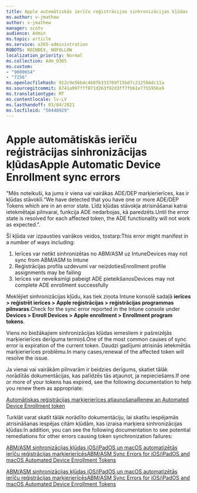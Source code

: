 ```yaml
---
title: Apple automātiskās ierīču reģistrācijas sinhronizācijas kļūdas
ms.author: v-jmathew
author: v-jmathew
manager: scotv
audience: Admin
ms.topic: article
ms.service: o365-administration
ROBOTS: NOINDEX, NOFOLLOW
localization_priority: Normal
ms.collection: Adm_O365
ms.custom:
- "9000654"
- "7256"
ms.openlocfilehash: 912c9e56b4c468fb333769f15bd7c212594dc11a
ms.sourcegitcommit: 6741a997fff871d263f92d3ff7fb61e7755956a9
ms.translationtype: MT
ms.contentlocale: lv-LV
ms.lasthandoff: 03/04/2021
ms.locfileid: "50448929"
---
```

# <a name="apple-automatic-device-enrollment-sync-errors"></a><span data-ttu-id="77746-102">Apple automātiskās ierīču reģistrācijas sinhronizācijas kļūdas</span><span class="sxs-lookup"><span data-stu-id="77746-102">Apple Automatic Device Enrollment sync errors</span></span>

<span data-ttu-id="77746-103">"Mēs noteikuši, ka jums ir viena vai vairākas ADE/DEP marķierierīces, kas ir kļūdas stāvoklī.</span><span class="sxs-lookup"><span data-stu-id="77746-103">“We have detected that you have one or more ADE/DEP Tokens which are in an error state.</span></span> <span data-ttu-id="77746-104">Līdz kļūdas stāvokļa atrisināšanai katrai ietekmētajai pilnvarai, funkcija ADE nedarbojas, kā paredzēts.</span><span class="sxs-lookup"><span data-stu-id="77746-104">Until the error state is resolved for each affected token, the ADE functionality will not work as expected.”.</span></span>

<span data-ttu-id="77746-105">Šī kļūda var izpausties vairākos veidos, tostarp:</span><span class="sxs-lookup"><span data-stu-id="77746-105">This error might manifest in a number of ways including:</span></span>

1. <span data-ttu-id="77746-106">Ierīces var netikt sinhronizētas no ABM/ASM uz Intune</span><span class="sxs-lookup"><span data-stu-id="77746-106">Devices may not sync from ABM/ASM to Intune</span></span>
2. <span data-ttu-id="77746-107">Reģistrācijas profila uzdevumi var neizdoties</span><span class="sxs-lookup"><span data-stu-id="77746-107">Enrollment profile assignments may be failing</span></span>
3. <span data-ttu-id="77746-108">Ierīces var neveiksmīgi pabeigt ADE pieteikšanos</span><span class="sxs-lookup"><span data-stu-id="77746-108">Devices may not complete ADE enrollment successfully</span></span>

<span data-ttu-id="77746-109">Meklējiet sinhronizācijas kļūdu, kas tiek ziņota Intune konsolē sadaļā **ierīces > reģistrēt ierīces > Apple reģistrācijas > reģistrācijas programmas pilnvaras**.</span><span class="sxs-lookup"><span data-stu-id="77746-109">Check for the sync error reported in the Intune console under **Devices > Enroll Devices > Apple enrollment > Enrollment program tokens**.</span></span>

<span data-ttu-id="77746-110">Viens no biežākajiem sinhronizācijas kļūdas iemesliem ir pašreizējās marķierierīces derīguma termiņš.</span><span class="sxs-lookup"><span data-stu-id="77746-110">One of the most common causes of sync error is expiration of the current token.</span></span> <span data-ttu-id="77746-111">Daudzi gadījumi atrisinās ietekmētās marķierierīces problēmu.</span><span class="sxs-lookup"><span data-stu-id="77746-111">In many cases,renewal of the affected token will resolve the issue.</span></span>

<span data-ttu-id="77746-112">Ja vienai vai vairākām pilnvarām ir beidzies derīgums, skatiet tālāk norādītās dokumentācijas, kas palīdzēs tās atjaunot, ja nepieciešams.</span><span class="sxs-lookup"><span data-stu-id="77746-112">If one or more of your tokens has expired,  see the following documentation to help you renew them as appropriate:</span></span>

[<span data-ttu-id="77746-113">Automātiskas reģistrācijas marķierierīces atjaunošana</span><span class="sxs-lookup"><span data-stu-id="77746-113">Renew an Automated Device Enrollment token</span></span>](https://docs.microsoft.com/mem/intune/enrollment/device-enrollment-program-enroll-ios#renew-an-automated-device-enrollment-token)

<span data-ttu-id="77746-114">Turklāt varat skatīt tālāk norādīto dokumentāciju, lai skatītu iespējamās atrisināšanas iespējas citām kļūdām, kas izraisa marķiera sinhronizācijas kļūdas:</span><span class="sxs-lookup"><span data-stu-id="77746-114">In addition, you can see the following documentation to see potential remediations for other errors causing token synchronization failures:</span></span>

[<span data-ttu-id="77746-115">ABM/ASM sinhronizācijas kļūdas iOS/iPadOS un macOS automatizētās ierīču reģistrācijas marķierierīcēs</span><span class="sxs-lookup"><span data-stu-id="77746-115">ABM/ASM Sync Errors for iOS/iPadOS and macOS Automated Device Enrollment Tokens</span></span>](https://docs.microsoft.com/mem/intune/enrollment/troubleshoot-ios-enrollment-errors#sync-token-errors-between-intune-and-ade-dep)







[<span data-ttu-id="77746-116">ABM/ASM sinhronizācijas kļūdas iOS/iPadOS un macOS automatizētās ierīču reģistrācijas marķierierīcēs</span><span class="sxs-lookup"><span data-stu-id="77746-116">ABM/ASM Sync Errors for iOS/iPadOS and macOS Automated Device Enrollment Tokens</span></span>](https://docs.microsoft.com/mem/intune/enrollment/troubleshoot-ios-enrollment-errors#resolutions-when-syncing-tokens-between-intune-and-abmasm-for-automated-device-enrollment)
